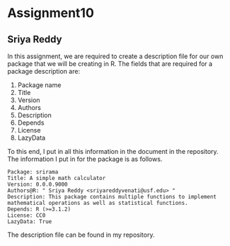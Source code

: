 # Assignment10
## Sriya Reddy 

In this assignment, we are required to create a description file for our own package that we will be creating in R. 
The fields that are required for a package description are: 

1) Package name 
2) Title
3) Version
4) Authors
5) Description
6) Depends
7) License
8) LazyData

To this end, I put in all this information in the document in the repository. 
The information I put in for the package is as follows. 

```
Package: srirama
Title: A simple math calculator
Version: 0.0.0.9000
Authors@R: " Sriya Reddy <sriyareddyvenati@usf.edu> "
Description: This package contains multiple functions to implement mathematical operations as well as statistical functions.
Depends: R (>=3.1.2)
License: CC0
LazyData: True
```

The description file can be found in my repository.
